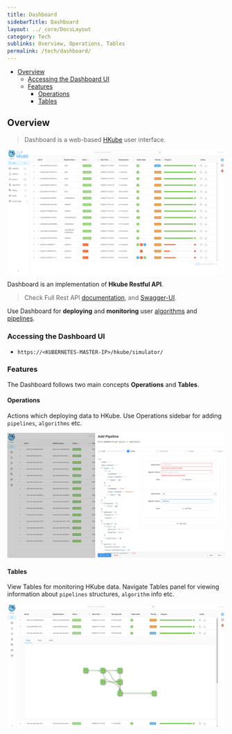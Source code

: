 ```yaml
---
title: Dashboard
sidebarTitle: Dashboard
layout: ../_core/DocsLayout
category: Tech
sublinks: Overview, Operations, Tables
permalink: /tech/dashboard/
---
```


- [Overview](#overview)
  - [Accessing the Dashboard UI](#accessing-the-dashboard-ui)
  - [Features](#features)
    - [Operations](#operations)
    - [Tables](#tables)


## Overview

> Dashboard is a web-based [HKube](https://github.com/kube-HPC/hkube) user interface.

![DashboardPreview](../img/dashboard/DashboardPreview.png)

Dashboard is an implementation of **Hkube Restful API**.

> Check Full Rest API [documentation](http://hkube.org/spec), and
> [Swagger-UI](http://petstore.swagger.io/?url=https://raw.githubusercontent.com/kube-HPC/hkube/master/core/api-server/api/rest-api/swagger.json).

Use Dashboard for **deploying** and **monitoring** user
[algorithms](http://hkube.org/learn/algorithms/)
and [pipelines](http://hkube.org/learn/pipelines/).

### Accessing the Dashboard UI

- `https://<KUBERNETES-MASTER-IP>/hkube/simulator/`

### Features

The Dashboard follows two main concepts **Operations** and **Tables**.

#### Operations

Actions which deploying data to HKube.
Use Operations sidebar for adding `pipelines`, `algorithms` etc.

![Add Pipeline](../img/dashboard/AddPipeline.png)

#### Tables

View Tables for monitoring HKube data.
Navigate Tables panel for viewing information about `pipelines` structures, `algorithm` info etc.

![Jobs Graph](../img/dashboard/JobsGraph.png)

